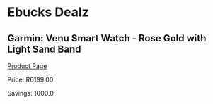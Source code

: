 
# Ebucks Dealz
## Garmin: Venu Smart Watch - Rose Gold with Light Sand Band
[Product Page](https://www.ebucks.com/web/shop/productSelected.do?prodId=681433182&catId=872270976)

Price: R6199.00

Savings: 1000.0


	